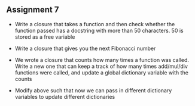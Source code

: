 ## Assignment 7
* Write a closure that takes a function and then check whether the function passed has a docstring with more than 50 characters. 50 is stored as a free variable

* Write a closure that gives you the next Fibonacci number

* We wrote a closure that counts how many times a function was called. Write a new one that can keep a track of how many times add/mul/div functions were called, and update a global dictionary variable with the counts

* Modify above such that now we can pass in different dictionary variables to update different dictionaries 
